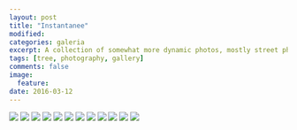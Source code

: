 ```yaml
---
layout: post
title: "Instantanee"
modified:
categories: galeria
excerpt: A collection of somewhat more dynamic photos, mostly street photography.
tags: [tree, photography, gallery]
comments: false
image:
  feature: 
date: 2016-03-12
---
```

<div class="galleria">
	<img src="/images/instantanee/0001.jpg" data-title="The professor and his goat">
	<img src="/images/instantanee/Eucharist.jpg" data-title="Eucharist">
	<img src="/images/instantanee/Pictor.jpg" data-title="Painter in Arles">
	<img src="/images/instantanee/0004.jpg" data-title="Boy in Saintes-Maries-de-la-Mer">
	<img src="/images/instantanee/0005.jpg" data-title="Couple in Arles">
	<img src="/images/instantanee/0006.jpg" data-title="Café Central">
	<img src="/images/instantanee/0007.jpg" data-title="Discussion">
	<img src="/images/instantanee/0008.jpg" data-title="Chocards">
	<img src="/images/instantanee/Porumbel.jpg" data-title="Pigeon freedom">
	<img src="/images/instantanee/0009.jpg" data-title="The End of a Tunnel">
	<img src="/images/instantanee/0010.png" data-title="Cow drinking on the way home">
	<img src="/images/instantanee/0011.jpg" data-title="Il porcellino pagliaccio :o)">
</div>
